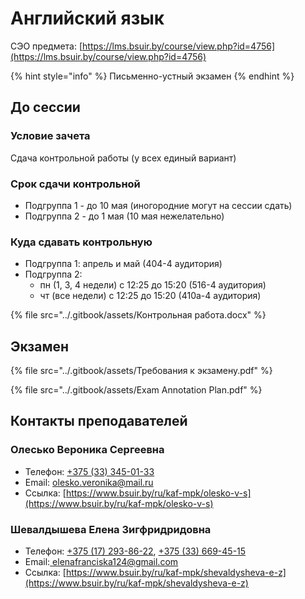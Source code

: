# Английский язык

СЭО предмета: [https://lms.bsuir.by/course/view.php?id=4756](https://lms.bsuir.by/course/view.php?id=4756)

{% hint style="info" %}
Письменно-устный экзамен
{% endhint %}

## До сессии

### **Условие зачета**

Сдача контрольной работы (у всех единый вариант)

### Срок сдачи контрольной

* Подгруппа 1 - до 10 мая (иногородние могут на сессии сдать)
* Подгруппа 2 - до 1 мая (10 мая нежелательно)

### Куда сдавать контрольную

* Подгруппа 1: апрель и май (404-4 аудитория)
* Подгруппа 2:
  * пн (1, 3, 4 недели) с 12:25 до 15:20 (516-4 аудитория)
  * чт (все недели) с 12:25 до 15:20 (410а-4 аудитория)

{% file src="../.gitbook/assets/Контрольная работа.docx" %}

## Экзамен

{% file src="../.gitbook/assets/Требования к экзамену.pdf" %}

{% file src="../.gitbook/assets/Exam Annotation Plan.pdf" %}

## Контакты преподавателей

### Олесько Вероника Сергеевна

* Телефон: [+375 (33) 345-01-33](tel:375333450133)
* Email: [olesko.veronika@mail.ru](mailto:olesko.veronika@mail.ru)
* Ссылка: [https://www.bsuir.by/ru/kaf-mpk/olesko-v-s](https://www.bsuir.by/ru/kaf-mpk/olesko-v-s)

### Шевалдышева Елена Зигфридридовна

* Телефон: [+375 (17) 293-86-22](tel:375172938622), [+375 (33) 669-45-15](tel:375336694515)
* Email:[ elenafranciska124@gmail.com](mailto:%20elenafranciska124@gmail.com)
* Ссылка: [https://www.bsuir.by/ru/kaf-mpk/shevaldysheva-e-z](https://www.bsuir.by/ru/kaf-mpk/shevaldysheva-e-z)
